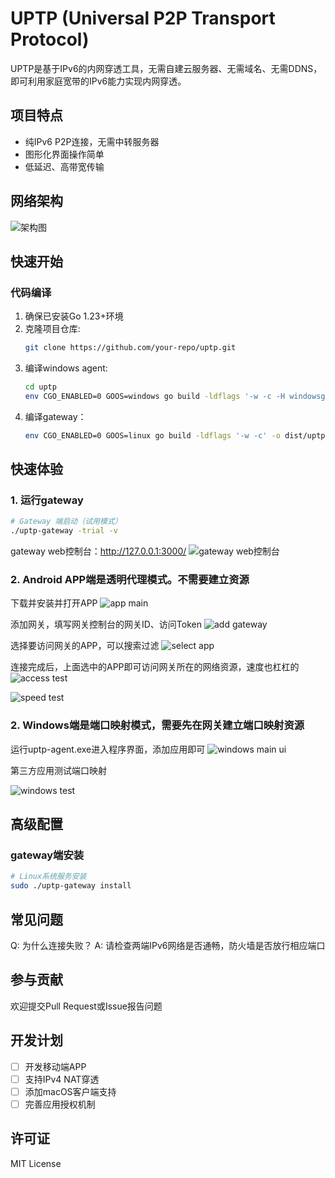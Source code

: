 # UPTP (Universal P2P Transport Protocol)

UPTP是基于IPv6的内网穿透工具，无需自建云服务器、无需域名、无需DDNS，即可利用家庭宽带的IPv6能力实现内网穿透。

## 项目特点

- 纯IPv6 P2P连接，无需中转服务器
- 图形化界面操作简单
- 低延迟、高带宽传输

## 网络架构
![架构图](docs/images/architecture.png)

## 快速开始

### 代码编译

1. 确保已安装Go 1.23+环境
2. 克隆项目仓库:
   ```bash
   git clone https://github.com/your-repo/uptp.git
   ```
3. 编译windows agent:
   ```bash
   cd uptp
   env CGO_ENABLED=0 GOOS=windows go build -ldflags '-w -c -H windowsgui' -o dist/uptp-agent_windows-amd64.exe ./agent/windows
   ```
4. 编译gateway：
   ```bash
   env CGO_ENABLED=0 GOOS=linux go build -ldflags '-w -c' -o dist/uptp-gateway_linux-amd64 ./gateway/cmd
   ```

## 快速体验

### 1. 运行gateway
```bash
# Gateway 端启动（试用模式）
./uptp-gateway -trial -v
```
gateway web控制台：http://127.0.0.1:3000/
![gateway web控制台](docs/images/gateway-web.png)

### 2. Android APP端是透明代理模式。不需要建立资源

下载并安装并打开APP
![app main](docs/images/android_app1.png)


添加网关，填写网关控制台的网关ID、访问Token
![add gateway](docs/images/android_app2.jpg)


选择要访问网关的APP，可以搜索过滤
![select app](docs/images/android_app3.png)


连接完成后，上面选中的APP即可访问网关所在的网络资源，速度也杠杠的
![access test](docs/images/android_app5.jpg)

![speed test](docs/images/android_app4.jpg)


### 2. Windows端是端口映射模式，需要先在网关建立端口映射资源

运行uptp-agent.exe进入程序界面，添加应用即可
![windows main ui](docs/images/agent-win.png)


第三方应用测试端口映射

![windows test](docs/images/app-test-3389.png)


## 高级配置

### gateway端安装
```bash
# Linux系统服务安装
sudo ./uptp-gateway install
```


## 常见问题

Q: 为什么连接失败？
A: 请检查两端IPv6网络是否通畅，防火墙是否放行相应端口

## 参与贡献
欢迎提交Pull Request或Issue报告问题

## 开发计划

- [ ] 开发移动端APP
- [ ] 支持IPv4 NAT穿透
- [ ] 添加macOS客户端支持
- [ ] 完善应用授权机制

## 许可证
MIT License